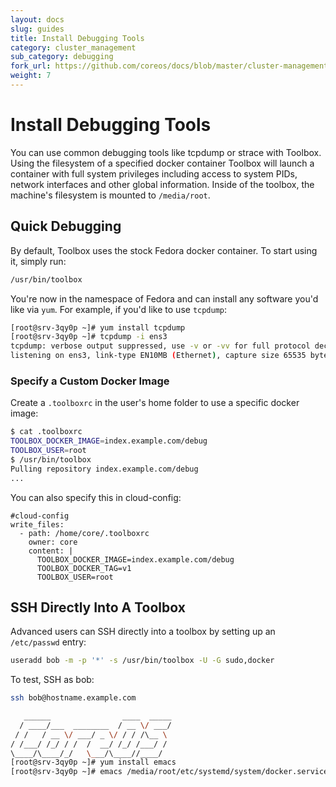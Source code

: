 ```yaml
---
layout: docs
slug: guides
title: Install Debugging Tools
category: cluster_management
sub_category: debugging
fork_url: https://github.com/coreos/docs/blob/master/cluster-management/debugging/install-debugging-tools/index.md
weight: 7
---
```


# Install Debugging Tools

You can use common debugging tools like tcpdump or strace with Toolbox. Using the filesystem of a specified docker container Toolbox will launch a container with full system privileges including access to system PIDs, network interfaces and other global information. Inside of the toolbox, the machine's filesystem is mounted to `/media/root`.

## Quick Debugging

By default, Toolbox uses the stock Fedora docker container. To start using it, simply run:

```sh
/usr/bin/toolbox
```

You're now in the namespace of Fedora and can install any software you'd like via `yum`. For example, if you'd like to use `tcpdump`:

```sh
[root@srv-3qy0p ~]# yum install tcpdump
[root@srv-3qy0p ~]# tcpdump -i ens3
tcpdump: verbose output suppressed, use -v or -vv for full protocol decode
listening on ens3, link-type EN10MB (Ethernet), capture size 65535 bytes
```

### Specify a Custom Docker Image

Create a `.toolboxrc` in the user's home folder to use a specific docker image:

```sh
$ cat .toolboxrc
TOOLBOX_DOCKER_IMAGE=index.example.com/debug
TOOLBOX_USER=root
$ /usr/bin/toolbox
Pulling repository index.example.com/debug
...
```

You can also specify this in cloud-config:

```
#cloud-config
write_files:
  - path: /home/core/.toolboxrc
    owner: core
    content: |
      TOOLBOX_DOCKER_IMAGE=index.example.com/debug
      TOOLBOX_DOCKER_TAG=v1
      TOOLBOX_USER=root
```

## SSH Directly Into A Toolbox

Advanced users can SSH directly into a toolbox by setting up an `/etc/passwd` entry:

```sh
useradd bob -m -p '*' -s /usr/bin/toolbox -U -G sudo,docker
```

To test, SSH as bob:

```sh
ssh bob@hostname.example.com

   ______                ____  _____
  / ____/___  ________  / __ \/ ___/
 / /   / __ \/ ___/ _ \/ / / /\__ \
/ /___/ /_/ / /  /  __/ /_/ /___/ /
\____/\____/_/   \___/\____//____/
[root@srv-3qy0p ~]# yum install emacs
[root@srv-3qy0p ~]# emacs /media/root/etc/systemd/system/docker.service
```

